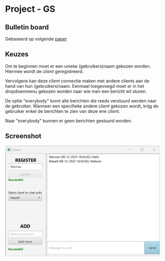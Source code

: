 # Project - GS

## Bulletin board
Gebaseerd op volgende [paper](./abb-wpes.pdf)

## Keuzes
Om te beginnen moet er een unieke (gebruikers)naam gekozen worden. Hiermee wordt de _client_ geregistreerd.

Vervolgens kan deze _client_ connectie maken met andere clients aan de hand van hun (gebruikers)naam. Eenmaal toegevoegd moet er in het dropdownmenu gekozen worden naar wie men een bericht wil sturen. 

De optie "everybody" toont alle berichten die reeds verstuurd werden naar de gebruiker. Wanneer een specifieke andere _client_ gekozen wordt, krijg de gebruiker enkel de berichten te zien van deze ene _client_.

Naar "everybody" kunnen er geen berichten gestuurd worden.

## Screenshot
![Client GUI](./img/client.png)